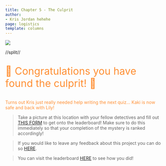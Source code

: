 ```yaml
---
title: Chapter 5 - The Culprit
author:
- Kris Jordan hehehe
page: logistics
template: columns
---
```


<script>
    document.body.classList.add('halloween-mode'); 
    document.getElementById("mode-switch").classList.add('hidden')
</script>

<img src="/static/team/homepage.png" style="min-width: 300px; max-width: 1000px">

//split//

<p style="font-size: xx-large; color: rgba(255, 132, 32, 0.909);">🎃 Congratulations you have found the culprit! 🎃</p>

<p style="color: rgba(255, 132, 32, 0.909);">Turns out Kris just really needed help writing the next quiz... Kaki is now safe and back with Lily!</p>

> Take a picture at this location with your fellow detectives and fill out <a href="https://airtable.com/shrzczOIak59I0cyx" target="blank">THIS FORM</a> to get onto the leaderboard! Make sure to do this immediately so that your completion of the mystery is ranked accordingly! 

>If you would like to leave any feedback about this project you can do so <a href="https://airtable.com/shrzczOIak59I0cyx" target="blank">HERE</a>.

> You can visit the leaderboard [HERE](/mystery/leaderboard.html) to see how you did!
